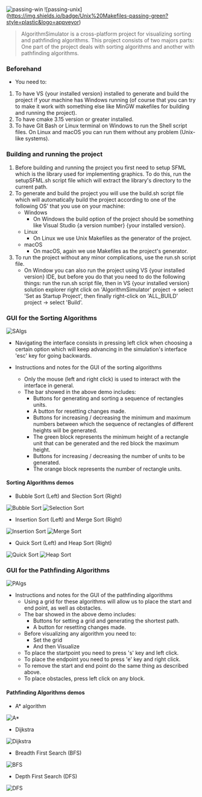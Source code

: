 ![passing-win](https://img.shields.io/badge/Visual%20Studio%2017%202022%20build-passing-green?style=plastic&logo=appveyor) ![passing-unix] (https://img.shields.io/badge/Unix%20Makefiles-passing-green?style=plastic&logo=appveyor)

> AlgorithmSimulator is a cross-platform project for visualizing sorting and pathfinding algorithms.
> This project consists of two majors parts: One part of the project deals with sorting algorithms and another with pathfinding algorithms.

### Beforehand

* You need to:

1. To have VS {your installed version} installed to generate and build the project if your machine has Windows running (of course that you can try to make it work with something else like MinGW makefiles for building and running the project).
2. To have cmake 3.15 version or greater installed.
3. To have Git Bash or Linux terminal on Windows to run the Shell script files. On Linux and macOS you can run them without any problem (Unix-like systems).


### Building and running the project 

1. Before building and running the project you first need to setup SFML which is the library used for implementing graphics. 
To do this, run the setupSFML.sh script file which will extract the library's directory to the current path. 
2. To generate and build the project you will use the build.sh script file which will automatically build the project according to one of the following OS' that you use on your machine:
	* Windows
		* On Windows the build option of the project should be something like Visual Studio {a version number} {your installed version}.
	* Linux 
		* On Linux we use Unix Makefiles as the generator of the project.
	* macOS
		* On macOS, again we use Makefiles as the project's generator.
3. To run the project without any minor complications, use the run.sh script file.
	* On Window you can also run the project using VS {your installed version} IDE, but before you do that you need to do the following things: run the run.sh script file, then in VS {your installed version} solution explorer right click on 'AlgorithmSimulator' project -> select 'Set as Startup Project', then finally right-click on 'ALL_BUILD' project -> select 'Build'.  

### GUI for the Sorting Algorithms

![SAlgs](/media/generalDemo.gif)

* Navigating the interface consists in pressing left click when choosing a certain option which will keep advancing in the simulation's interface 'esc' key for going backwards.

* Instructions and notes for the GUI of the sorting algorithms
	* Only the mouse (left and right click) is used to interact with the interface in general.
	* The bar showed in the above demo includes:
		* Buttons for generating and sorting a sequence of rectangles units.
		* A button for resetting changes made.
		* Buttons for increasing / decreasing the minimum and maximum numbers between which the sequence of rectangles of different heights will be generated.
		* The green block represents the minimum height of a rectangle unit that can be generated and the red block the maximum height.
		* Buttons for increasing / decreasing the number of units to be generated.
		* The orange block represents the number of rectangle units.

#### Sorting Algorithms demos

* Bubble Sort (Left) and Slection Sort (Right)
 
![Bubble Sort](/media/bubbleSortDemo.gif) ![Selection Sort](/media/selectionSortDemo.gif)

* Insertion Sort (Left) and Merge Sort (Right)

![Insertion Sort](/media/insertionSortDemo.gif) ![Merge Sort](/media/mergeSortDemo.gif)

* Quick Sort (Left) and Heap Sort (Right)

![Quick Sort](/media/quickSortDemo.gif) ![Heap Sort](/media/heapSortDemo.gif)


### GUI for the Pathfinding Algorithms

![PAlgs](/media/palgsguiDemo.gif)

* Instructions and notes for the GUI of the pathfinding algorithms
	* Using a grid for these algorithms will allow us to place the start and end point, as well as obstacles.
	* The bar showed in the above demo includes:
		* Buttons for setting a grid and generating the shortest path.
		* A button for resetting changes made.
	* Before visualizing any algorithm you need to:
		* Set the grid
		* And then Visualize
	* To place the startpoint you need to press 's' key and left click.
	* To place the endpoint you need to press 'e' key and right click.
	* To remove the start and end point do the same thing as described above.
	* To place obstacles, press left click on any block.

#### Pathfinding Algorithms demos

* A* algorithm
 
![A*](/media/astarDemo.gif)

* Dijkstra

![Dijkstra](/media/dijkDemo.gif) 

* Breadth First Search (BFS)

![BFS](/media/bfsDemo.gif)

* Depth First Search (DFS)

![DFS](/media/dfsDemo.gif)
